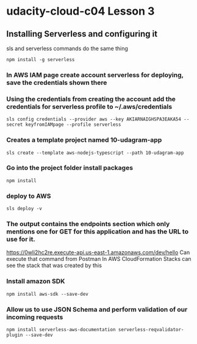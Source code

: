 # udacity-cloud-c04 Lesson 3

## Installing Serverless and configuring it
sls and serverless commands do the same thing

`npm install -g serverless`

### In AWS IAM page create account serverless for deploying, save the credentials shown there

### Using the credentials from creating the account add the credentials for serverless profile to ~/.aws/credentials
`sls config credentials --provider aws --key AKIARNAIGHSPA3EAKA54 --secret keyfromIAMpage --profile serverless`

### Creates a template project named 10-udagram-app
`sls create --template aws-nodejs-typescript --path 10-udagram-app`

### Go into the project folder install packages
`npm install`

### deploy to AWS
`sls deploy -v`

### The output contains the endpoints section which only mentions one for GET for this application and has the URL to use for it.
https://0wli2hc2re.execute-api.us-east-1.amazonaws.com/dev/hello
Can execute that command from Postman
In AWS CloudFormation Stacks can see the stack that was created by this

### Install amazon SDK
`npm install aws-sdk --save-dev`

### Allow us to use JSON Schema and perform validation of our incoming requests
`npm install serverless-aws-documentation serverless-reqvalidator-plugin --save-dev`

